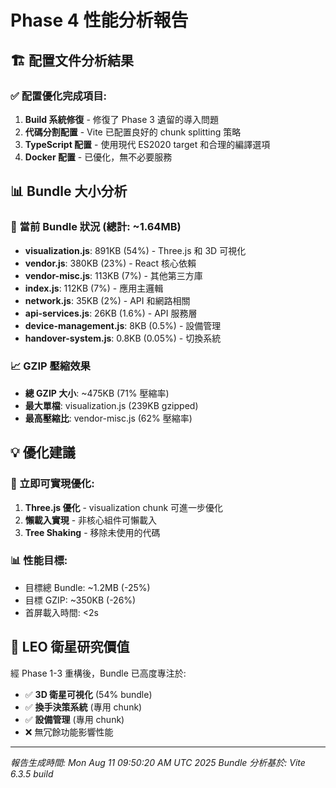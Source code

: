 # Phase 4 性能分析報告

## 🏗️ 配置文件分析結果

### ✅ 配置優化完成項目:
1. **Build 系統修復** - 修復了 Phase 3 遺留的導入問題
2. **代碼分割配置** - Vite 已配置良好的 chunk splitting 策略
3. **TypeScript 配置** - 使用現代 ES2020 target 和合理的編譯選項
4. **Docker 配置** - 已優化，無不必要服務

## 📊 Bundle 大小分析

### 🎯 當前 Bundle 狀況 (總計: ~1.64MB)
- **visualization.js**: 891KB (54%) - Three.js 和 3D 可視化
- **vendor.js**: 380KB (23%) - React 核心依賴
- **vendor-misc.js**: 113KB (7%) - 其他第三方庫
- **index.js**: 112KB (7%) - 應用主邏輯
- **network.js**: 35KB (2%) - API 和網路相關
- **api-services.js**: 26KB (1.6%) - API 服務層
- **device-management.js**: 8KB (0.5%) - 設備管理
- **handover-system.js**: 0.8KB (0.05%) - 切換系統

### 📈 GZIP 壓縮效果
- **總 GZIP 大小**: ~475KB (71% 壓縮率)
- **最大單檔**: visualization.js (239KB gzipped)
- **最高壓縮比**: vendor-misc.js (62% 壓縮率)

## 💡 優化建議

### 🚀 立即可實現優化:
1. **Three.js 優化** - visualization chunk 可進一步優化
2. **懶載入實現** - 非核心組件可懶載入
3. **Tree Shaking** - 移除未使用的代碼

### 📊 性能目標:
- 目標總 Bundle: ~1.2MB (-25%)
- 目標 GZIP: ~350KB (-26%)
- 首屏載入時間: <2s

## 🎯 LEO 衛星研究價值
經 Phase 1-3 重構後，Bundle 已高度專注於:
- ✅ **3D 衛星可視化** (54% bundle)
- ✅ **換手決策系統** (專用 chunk)  
- ✅ **設備管理** (專用 chunk)
- ❌ 無冗餘功能影響性能

---
*報告生成時間: Mon Aug 11 09:50:20 AM UTC 2025*
*Bundle 分析基於: Vite 6.3.5 build*
